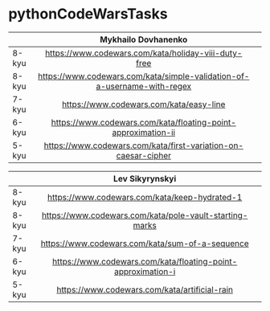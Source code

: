 # pythonCodeWarsTasks

|         |  Mykhailo Dovhanenko        |   |
| -------------- |:-------------:| -----:|
|   8-kyu | https://www.codewars.com/kata/holiday-viii-duty-free |
|   8-kyu | https://www.codewars.com/kata/simple-validation-of-a-username-with-regex |
|   7-kyu | https://www.codewars.com/kata/easy-line |
|   6-kyu | https://www.codewars.com/kata/floating-point-approximation-ii |
|   5-kyu | https://www.codewars.com/kata/first-variation-on-caesar-cipher |


|         |  Lev Sikyrynskyi        |   |
| -------------- |:-------------:| -----:|
|   8-kyu | https://www.codewars.com/kata/keep-hydrated-1 |
|   8-kyu | https://www.codewars.com/kata/pole-vault-starting-marks |
|   7-kyu | https://www.codewars.com/kata/sum-of-a-sequence |
|   6-kyu | https://www.codewars.com/kata/floating-point-approximation-i |
|   5-kyu | https://www.codewars.com/kata/artificial-rain |
